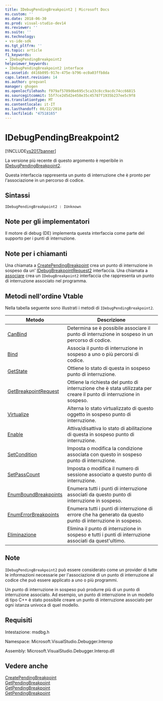 ```yaml
---
title: IDebugPendingBreakpoint2 | Microsoft Docs
ms.custom: ''
ms.date: 2018-06-30
ms.prod: visual-studio-dev14
ms.reviewer: ''
ms.suite: ''
ms.technology:
- vs-ide-sdk
ms.tgt_pltfrm: ''
ms.topic: article
f1_keywords:
- IDebugPendingBreakpoint2
helpviewer_keywords:
- IDebugPendingBreakpoint2 interface
ms.assetid: d416b095-917e-475e-b796-ec0a03ffb8da
caps.latest.revision: 14
ms.author: gregvanl
manager: ghogen
ms.openlocfilehash: f979af5789d6e695c5ca33c8cc9acdc74cc66815
ms.sourcegitcommit: 55f7ce2d5d2e458e35c45787f1935b237ee5c9f8
ms.translationtype: MT
ms.contentlocale: it-IT
ms.lasthandoff: 08/22/2018
ms.locfileid: "47518165"
---
```

# <a name="idebugpendingbreakpoint2"></a>IDebugPendingBreakpoint2
[!INCLUDE[vs2017banner](../../../includes/vs2017banner.md)]

La versione più recente di questo argomento è reperibile in [IDebugPendingBreakpoint2](https://docs.microsoft.com/visualstudio/extensibility/debugger/reference/idebugpendingbreakpoint2).  
  
Questa interfaccia rappresenta un punto di interruzione che è pronto per l'associazione in un percorso di codice.  
  
## <a name="syntax"></a>Sintassi  
  
```  
IDebugPendingBreakpoint2 : IUnknown  
```  
  
## <a name="notes-for-implementers"></a>Note per gli implementatori  
 Il motore di debug (DE) implementa questa interfaccia come parte del supporto per i punti di interruzione.  
  
## <a name="notes-for-callers"></a>Note per i chiamanti  
 Una chiamata a [CreatePendingBreakpoint](../../../extensibility/debugger/reference/idebugengine2-creatependingbreakpoint.md) crea un punto di interruzione in sospeso da un' [IDebugBreakpointRequest2](../../../extensibility/debugger/reference/idebugbreakpointrequest2.md) interfaccia. Una chiamata a [associare](../../../extensibility/debugger/reference/idebugpendingbreakpoint2-bind.md) crea un `IDebugBreakpoint2` interfaccia che rappresenta un punto di interruzione associato nel programma.  
  
## <a name="methods-in-vtable-order"></a>Metodi nell'ordine Vtable  
 Nella tabella seguente sono illustrati i metodi di `IDebugPendingBreakpoint2`.  
  
|Metodo|Descrizione|  
|------------|-----------------|  
|[CanBind](../../../extensibility/debugger/reference/idebugpendingbreakpoint2-canbind.md)|Determina se è possibile associare il punto di interruzione in sospeso in un percorso di codice.|  
|[Bind](../../../extensibility/debugger/reference/idebugpendingbreakpoint2-bind.md)|Associa il punto di interruzione in sospeso a uno o più percorsi di codice.|  
|[GetState](../../../extensibility/debugger/reference/idebugpendingbreakpoint2-getstate.md)|Ottiene lo stato di questa in sospeso punto di interruzione.|  
|[GetBreakpointRequest](../../../extensibility/debugger/reference/idebugpendingbreakpoint2-getbreakpointrequest.md)|Ottiene la richiesta del punto di interruzione che è stata utilizzata per creare il punto di interruzione in sospeso.|  
|[Virtualize](../../../extensibility/debugger/reference/idebugpendingbreakpoint2-virtualize.md)|Alterna lo stato virtualizzato di questo oggetto in sospeso punto di interruzione.|  
|[Enable](../../../extensibility/debugger/reference/idebugpendingbreakpoint2-enable.md)|Attiva/disattiva lo stato di abilitazione di questa in sospeso punto di interruzione.|  
|[SetCondition](../../../extensibility/debugger/reference/idebugpendingbreakpoint2-setcondition.md)|Imposta o modifica la condizione associata con questo in sospeso punto di interruzione.|  
|[SetPassCount](../../../extensibility/debugger/reference/idebugpendingbreakpoint2-setpasscount.md)|Imposta o modifica il numero di sessione associato a questo punto di interruzione.|  
|[EnumBoundBreakpoints](../../../extensibility/debugger/reference/idebugpendingbreakpoint2-enumboundbreakpoints.md)|Enumera tutti i punti di interruzione associati da questo punto di interruzione in sospeso.|  
|[EnumErrorBreakpoints](../../../extensibility/debugger/reference/idebugpendingbreakpoint2-enumerrorbreakpoints.md)|Enumera tutti i punti di interruzione di errore che ha generato da questo punto di interruzione in sospeso.|  
|[Eliminazione](../../../extensibility/debugger/reference/idebugpendingbreakpoint2-delete.md)|Elimina il punto di interruzione in sospeso e tutti i punti di interruzione associati da quest'ultimo.|  
  
## <a name="remarks"></a>Note  
 `IDebugPendingBreakpoint2` può essere considerato come un provider di tutte le informazioni necessarie per l'associazione di un punto di interruzione al codice che può essere applicato a uno o più programmi.  
  
 Un punto di interruzione in sospeso può produrre più di un punto di interruzione associato. Ad esempio, un punto di interruzione in un modello di tipo C++ è stato possibile creare un punto di interruzione associato per ogni istanza univoca di quel modello.  
  
## <a name="requirements"></a>Requisiti  
 Intestazione: msdbg.h  
  
 Namespace: Microsoft.VisualStudio.Debugger.Interop  
  
 Assembly: Microsoft.VisualStudio.Debugger.Interop.dll  
  
## <a name="see-also"></a>Vedere anche  
 [CreatePendingBreakpoint](../../../extensibility/debugger/reference/idebugengine2-creatependingbreakpoint.md)   
 [GetPendingBreakpoint](../../../extensibility/debugger/reference/idebugbreakpointboundevent2-getpendingbreakpoint.md)   
 [GetPendingBreakpoint](../../../extensibility/debugger/reference/idebugboundbreakpoint2-getpendingbreakpoint.md)   
 [GetPendingBreakpoint](../../../extensibility/debugger/reference/idebugerrorbreakpoint2-getpendingbreakpoint.md)

